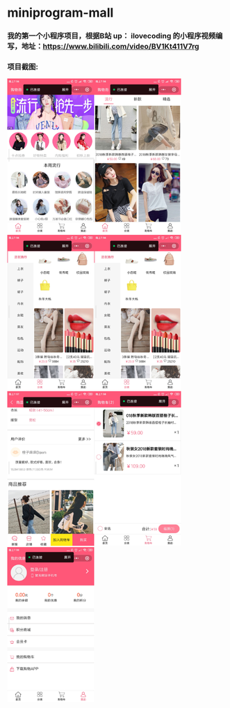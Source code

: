 # miniprogram-mall
### 我的第一个小程序项目，根据B站 up： ilovecoding 的小程序视频编写，地址：https://www.bilibili.com/video/BV1Kt411V7rg

### 项目截图:
<img src="https://github.com/lj-cmd/miniprogram-mall/blob/master/assets/printscreen/Screenshot_2020-03-27-19-56-03-507_com.tencent.mm.jpg"  width="200px"/><img src="https://github.com/lj-cmd/miniprogram-mall/blob/master/assets/printscreen/Screenshot_2020-03-27-19-56-13-992_com.tencent.mm.jpg" width="200px"/><img src="https://github.com/lj-cmd/miniprogram-mall/blob/master/assets/printscreen/Screenshot_2020-03-27-19-56-45-390_com.tencent.mm.jpg"  width="200px"/><img src="https://github.com/lj-cmd/miniprogram-mall/blob/master/assets/printscreen/Screenshot_2020-03-27-19-56-45-390_com.tencent.mm.jpg" width="200px"/>
<img src="https://github.com/lj-cmd/miniprogram-mall/blob/master/assets/printscreen/Screenshot_2020-03-27-19-57-38-682_com.tencent.mm.jpg"  width="200px"/><img src="https://github.com/lj-cmd/miniprogram-mall/blob/master/assets/printscreen/Screenshot_2020-03-27-19-58-43-111_com.tencent.mm.jpg"  width="200px"/><img src="https://github.com/lj-cmd/miniprogram-mall/blob/master/assets/printscreen/Screenshot_2020-03-27-19-59-13-568_com.tencent.mm.jpg"  width="200px"/>
